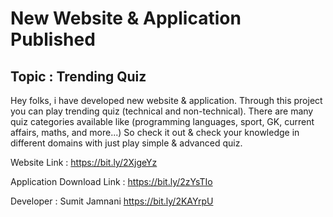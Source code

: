 # New Website & Application Published

## Topic : Trending Quiz

Hey folks, i have developed new website & application. Through this project you can play trending quiz (technical and non-technical). There are many quiz categories available like (programming languages, sport, GK, current affairs, maths, and more...) So check it out & check your knowledge in different domains with just play simple & advanced quiz.

Website Link :
https://bit.ly/2XjgeYz

Application Download Link :
https://bit.ly/2zYsTIo

Developer : Sumit Jamnani
https://bit.ly/2KAYrpU
